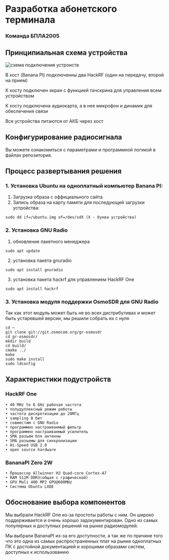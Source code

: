 # Разработка абонетского терминала
### Команда БПЛА2005

## Принципиальная схема устройства

![схема подключения устроиств](image-1.png)

В хост (Banana PI) подключенны два HackRF (один на передачу, второй на прием)

К хосту подключен экран с функцией тачскрина для управления всем устройством

К хосту подключена аудиокарта, а в нее микрофон и динамик для обеспечения связи

Все устройства питаются от АКБ через хост

## Конфигурирование радиосигнала
Вы можете ознакомиться с параметрами и программной логикой в файлах репозитория.

## Процесс развертывания решения 
### 1. Установка Ubuntu на одноплатный компьютер Banana PI:

1. Загрузка образа с оффициального сайта
2. Запись образа на карту памяти для последующей загрузки устройства:
```shell
sudo dd if=/ubuntu.img of=/dev/sdX (X - буква устройства)
```
### 2. Установка GNU Radio
1. обновление пакетного менеджера
```shell
sudo apt update
```
2. установка пакета gnuradio
```shell
sudo apt install gnuradio
```
3. установка пакета hackrf для управлением HackRF One 
```shell
sudo apt install hackrf
```

### 3. Установка модуля поддержки OsmoSDR для GNU Radio
Так как этот модуль может быть не во всех дистрибутивах и может быть устаревшей версии, мы решили собрать их с нуля
```shell
cd ~
git clone git://git.osmocom.org/gr-osmosdr
cd gr-osmosdr/
mkdir build
cd build/
cmake ../
make
sudo make install
sudo ldconfig
```


## Характеристики подустройств

### HackRF One
    • 40 MHz to 6 GHz рабочая частота
    • полудуплексный режим работы
    • частота дискретизации до 20МГц
    • sampling 8 бит
    • совместим с GNU Radio
    • программно настраиваемый фильтр
    • программно настраиваемый усилитель
    • SMA разъем бля антенны
    • SMA разъемы для синхронизации 
    • Hi-Speed USB 2.0
    • open source hardware
 ### BananaPI Zero 2W
    • Процессор Allwinner H3 Quad-core Cortex-A7 
    • RAM 512M DDR3(общая с графической)
    • GPU Mali 400 MP2 GPU@600MHz
    • Система Ubuntu LXDE


## Обоснование выбора компонентов
Мы выбрали HackRF One из-за простоты работы с ним. 
Он широко поддерживается и очень хорошо задокументирован. 
Одно из самых популярных и доступных решений на рынке радиомодулей.

Мы выбрали BananaPI из-за его доступности, а так же по причине того что это одна из самых распространенных плат на рынке одноплатных ПК с достойной документацией и хорошими образами систем, доступных к использованию